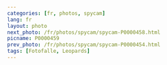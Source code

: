 ```yaml
---
categories: [fr, photos, spycam]
lang: fr
layout: photo
next_photo: /fr/photos/spycam/spycam-P0000458.html
picname: P0000459
prev_photo: /fr/photos/spycam/spycam-P0000454.html
tags: [Fotofalle, Leopards]
---
```

